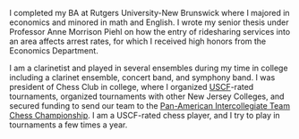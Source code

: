I completed my BA at Rutgers University-New Brunswick where I majored in economics and minored in math and English. I wrote my senior thesis under Professor Anne Morrison Piehl on how the entry of ridesharing services into an area affects arrest rates, for which I received high honors from the Economics Department. 

I am a clarinetist and played in several ensembles during my time in college including a clarinet ensemble, concert band, and symphony band. I was president of Chess Club in college, where I organized [USCF](https://new.uschess.org/home/)-rated tournaments, organized tournaments with other New Jersey Colleges, and secured funding to send our team to the [Pan-American Intercollegiate Team Chess Championship](http://www.uschess.org/content/view/11967/694/). I am a USCF-rated chess player, and I try to play in tournaments a few times a year. 
